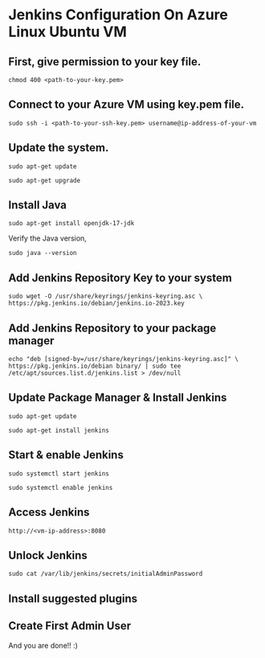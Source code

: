 # Jenkins Configuration On Azure   Linux Ubuntu VM

## First, give permission to your key file.

```
chmod 400 <path-to-your-key.pem>
```

## Connect to your Azure VM using key.pem file.

```
sudo ssh -i <path-to-your-ssh-key.pem> username@ip-address-of-your-vm
```

## Update the system.

```
sudo apt-get update
```
```
sudo apt-get upgrade
```

## Install Java

```
sudo apt-get install openjdk-17-jdk 
```

Verify the Java version,

```
sudo java --version
```

## Add Jenkins Repository Key to your system

```
sudo wget -O /usr/share/keyrings/jenkins-keyring.asc \ https://pkg.jenkins.io/debian/jenkins.io-2023.key
```
## Add Jenkins Repository to your package manager

```
echo "deb [signed-by=/usr/share/keyrings/jenkins-keyring.asc]" \ https://pkg.jenkins.io/debian binary/ | sudo tee  /etc/apt/sources.list.d/jenkins.list > /dev/null
```

## Update Package Manager & Install Jenkins

```
sudo apt-get update
```
```
sudo apt-get install jenkins
```

## Start & enable Jenkins

```
sudo systemctl start jenkins
```
```
sudo systemctl enable jenkins
```

## Access Jenkins

```
http://<vm-ip-address>:8080
```

## Unlock Jenkins

```
sudo cat /var/lib/jenkins/secrets/initialAdminPassword
```

## Install suggested plugins

## Create First Admin User

And you are done!! :)
